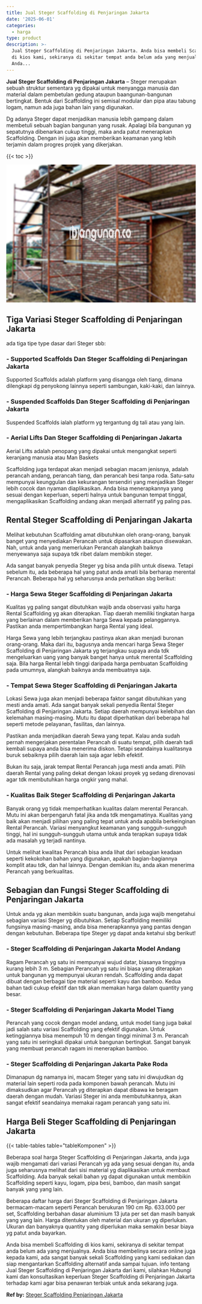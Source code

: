 ```yaml
---
title: Jual Steger Scaffolding di Penjaringan Jakarta
date: '2025-06-01'
categories:
  - harga
type: product
description: >-
  Jual Steger Scaffolding di Penjaringan Jakarta. Anda bisa membeli Scaffolding
  di kios kami, sekiranya di sekitar tempat anda belum ada yang menjualnya.
  Anda...
---
```


**Jual Steger Scaffolding di Penjaringan Jakarta** – Steger merupakan sebuah struktur sementara yg dipakai untuk menyangga manusia dan material dalam pembetulan gedung ataupun baangunan-bangunan bertingkat. Bentuk dari Scaffolding ini semisal modular dan pipa atau tabung logam, namun ada juga bahan lain yang digunakan.

Dg adanya Steger dapat menjadikan manusia lebih gampang dalam membetuli sebuah bagian bangunan yang rusak. Apalagi bila bangunan yg sepatutnya dibenarkan cukup tinggi, maka anda patut menerapkan Scaffolding. Dengan ini juga akan memberikan keamanan yang lebih terjamin dalam progres projek yang dikerjakan.

{{< toc >}}

![Jual Steger Scaffolding di Penjaringan Jakarta](/images/sewa-scaffolding-steger-20.png)

## Tiga Variasi Steger Scaffolding di Penjaringan Jakarta

ada tiga tipe type dasar dari Steger sbb:

### \- Supported Scaffolds Dan Steger Scaffolding di Penjaringan Jakarta

Supported Scaffolds adalah platform yang disangga oleh tiang, dimana dilengkapi dg penyokong lainnya seperti sambungan, kaki-kaki, dan lainnya.

### \- Suspended Scaffolds Dan Steger Scaffolding di Penjaringan Jakarta

Suspended Scaffolds ialah platform yg tergantung dg tali atau yang lain.

### \- Aerial Lifts Dan Steger Scaffolding di Penjaringan Jakarta

Aerial Lifts adalah penopang yang dipakai untuk mengangkat seperti keranjang manusia atau Man Baskets

Scaffolding juga terdapat akan menjadi sebagian macam jenisnya, adalah perancah andang, perancah tiang, dan perancah besi tanpa roda. Satu-satu mempunyai keunggulan dan kekurangan tersendiri yang menjadikan Steger lebih cocok dan nyaman diaplikasikan. Anda bisa menerapkannya yang sesuai dengan keperluan, seperti halnya untuk bangunan tempat tinggal, mengaplikasikan Scaffolding andang akan menjadi alternatif yg paling pas.

## Rental Steger Scaffolding di Penjaringan Jakarta

Melihat kebutuhan Scaffolding amat dibutuhkan oleh orang-orang, banyak banget yang menyediakan Perancah untuk dipasarkan ataupun disewakan. Nah, untuk anda yang memerlukan Perancah alangkah baiknya menyewanya saja supaya tdk ribet dalam membikin steger.

Ada sangat banyak penyedia Steger yg bisa anda pilih untuk disewa. Tetapi sebelum itu, ada beberapa hal yang patut anda amati bila berharap merental Perancah. Beberapa hal yg seharusnya anda perhatikan sbg berikut:

### \- Harga Sewa Steger Scaffolding di Penjaringan Jakarta

Kualitas yg paling sangat dibutuhkan wajib anda observasi yaitu harga Rental Scaffolding yg akan diterapkan. Tiap daerah memiliki tingkatan harga yang berlainan dalam memberikan harga Sewa kepada pelanggannya. Pastikan anda mempertimbangkan harga Rental yang ideal.

Harga Sewa yang lebih terjangkau pastinya akan akan menjadi buronan orang-orang. Maka dari itu, bagusnya anda mencari harga Sewa Steger Scaffolding di Penjaringan Jakarta yg terjangkau supaya anda tdk mengeluarkan uang yang banyak banget hanya untuk merental Scaffolding saja. Bila harga Rental lebih tinggi daripada harga pembuatan Scaffolding pada umumnya, alangkah baiknya anda membuatnya saja.

### \- Tempat Sewa Steger Scaffolding di Penjaringan Jakarta

Lokasi Sewa juga akan menjadi beberapa faktor sangat dibutuhkan yang mesti anda amati. Ada sangat banyak sekali penyedia Rental Steger Scaffolding di Penjaringan Jakarta. Setiap daerah mempunyai kelebihan dan kelemahan masing-masing. Mutu itu dapat diperhatikan dari beberapa hal seperti metode pelayanan, fasilitas, dan lainnya.

Pastikan anda menjadikan daerah Sewa yang tepat. Kalau anda sudah pernah mengerjakan perentalan Perancah di suatu tempat, pilih daerah tadi kembali supaya anda bisa menerima diskon. Tetapi seandainya kualitasnya buruk sebaiknya pilih daerah lain saja agar lebih efektif.

Bukan itu saja, jarak tempat Rental Perancah juga mesti anda amati. Pilih daerah Rental yang paling dekat dengan lokasi proyek yg sedang direnovasi agar tdk membutuhkan harga ongkir yang mahal.

### \- Kualitas Baik Steger Scaffolding di Penjaringan Jakarta

Banyak orang yg tidak memperhatikan kualitas dalam merental Perancah. Mutu ini akan berpengaruh fatal jika anda tdk mengamatinya. Kualitas yang baik akan menjadi pilihan yang paling tepat untuk anda apabila berkeinginan Rental Perancah. Variasi menyangkut keamanan yang sungguh-sungguh tinggi, hal ini sungguh-sungguh utama untuk anda terapkan supaya tidak ada masalah yg terjadi nantinya.

Untuk melihat kwalitas Perancah bisa anda lihat dari sebagian keadaan seperti kekokohan bahan yang digunakan, apakah bagian-bagiannya komplit atau tdk, dan hal lainnya. Dengan demikian itu, anda akan menerima Perancah yang berkualitas.

## Sebagian dan Fungsi Steger Scaffolding di Penjaringan Jakarta

Untuk anda yg akan membikin suatu bangunan, anda juga wajib mengetahui sebagian variasi Steger yg dibutuhkan. Setiap Scaffolding memiliki fungsinya masing-masing, anda bisa menerapkannya yang pantas dengan dengan kebutuhan. Beberapa tipe Steger yg dapat anda ketahui sbg berikut!

### \- Steger Scaffolding di Penjaringan Jakarta Model Andang

Ragam Perancah yg satu ini mempunyai wujud datar, biasanya tingginya kurang lebih 3 m. Sebagian Perancah yg satu ini biasa yang diterapkan untuk bangunan yg mempunyai ukuran rendah. Scaffolding anda dapat dibuat dengan berbagai tipe material seperti kayu dan bamboo. Kedua bahan tadi cukup efektif dan tdk akan memakan harga dalam quantity yang besar.

### \- Steger Scaffolding di Penjaringan Jakarta Model Tiang

Perancah yang cocok dengan model andang, untuk model tiang juga bakal jadi salah satu variasi Scaffolding yang efektif digunakan. Untuk ketinggiannya bisa menempuh 10 m dengan tinggi minimal 3 m. Perancah yang satu ini seringkali dipakai untuk bangunan bertingkat. Sangat banyak yang membuat perancah ragam ini menerapkan bamboo.

### \- Steger Scaffolding di Penjaringan Jakarta Pake Roda

Dimanapun dg namanya ini, macam Steger yang satu ini diwujudkan dg material lain seperti roda pada komponen bawah perancah. Mutu ini dimaksudkan agar Perancah yg diterapkan dapat dibawa ke beragam daerah dengan mudah. Variasi Steger ini anda membutuhkannya, akan sangat efektif seandainya memakai ragam perancah yang satu ini.

## Harga Beli Steger Scaffolding di Penjaringan Jakarta

{{< table-tables table="tableKomponen" >}}

Beberapa soal harga Steger Scaffolding di Penjaringan Jakarta, anda juga wajib mengamati dari variasi Perancah yg ada yang sesuai dengan itu, anda juga seharusnya melihat dari sisi material yg diaplikasikan untuk membaut Scaffolding. Ada banyak sekali bahan yg dapat digunakan untuk membikin Scaffolding seperti kayu, logam, pipa besi, bamboo, dan masih sangat banyak yang yang lain.

Beberapa daftar harga dari Steger Scaffolding di Penjaringan Jakarta bermacam-macam seperti Perancah berukuran 190 cm Rp. 633.000 per set, Scaffolding berbahan dasar aluminium 13 juta per set dan masih banyak yang yang lain. Harga ditentukan oleh material dan ukuran yg diperlukan. Ukuran dan banyaknya quantity yang diperlukan maka semakin besar biaya yg patut anda bayarkan.

Anda bisa membeli Scaffolding di kios kami, sekiranya di sekitar tempat anda belum ada yang menjualnya. Anda bisa membelinya secara online juga kepada kami, ada sangat banyak sekali Scaffolding yang kami sediakan dan siap mengantarkan Scaffolding alternatif anda sampai tujuan. info tentang Jual Steger Scaffolding di Penjaringan Jakarta dari kami, silahkan Hubungi kami dan konsultasikan keperluan Steger Scaffolding di Penjaringan Jakarta terhadap kami agar bisa penawran terbiak untuk anda sekarang juga.

**Ref by:** [Steger Scaffolding Penjaringan Jakarta](https://id.wikipedia.org/wiki/Steger)
